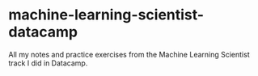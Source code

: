 # machine-learning-scientist-datacamp
All my notes and practice exercises from the Machine Learning Scientist track I did in Datacamp.
